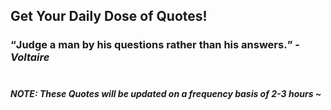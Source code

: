 ## Get Your Daily Dose of Quotes!
### <q>Judge a man by his questions rather than his answers.</q> -<em>Voltaire</em> <br><br>
##### NOTE: These Quotes will be updated on a frequency basis of 2-3 hours ~
